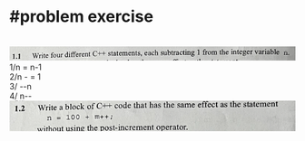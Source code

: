 <h1>#problem exercise</h1><br>
<img src="./img/1.1.png"/>
1/n = n-1 <br>
2/n - = 1 <br>
3/ --n <br>
4/ n--<br>
<img src="./img/1.2.png"/>
